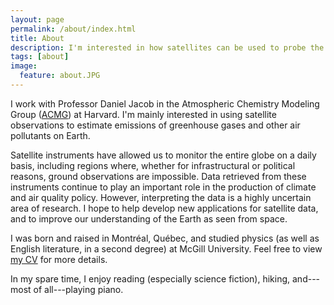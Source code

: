 ```yaml
---
layout: page
permalink: /about/index.html
title: About
description: I'm interested in how satellites can be used to probe the atmospheres of Earth and other planets.
tags: [about]
image:
  feature: about.JPG
---
```


I work with Professor Daniel Jacob in the Atmospheric Chemistry Modeling Group ([ACMG](http://acmg.seas.harvard.edu/)) at Harvard. I'm mainly interested in using satellite observations to estimate emissions of greenhouse gases and other air pollutants on Earth. 

Satellite instruments have allowed us to monitor the entire globe on a daily basis, including regions where, whether for infrastructural or political reasons, ground observations are impossible. Data retrieved from these instruments continue to play an important role in the production of climate and air quality policy. However, interpreting the data is a highly uncertain area of research. I hope to help develop new applications for satellite data, and to improve our understanding of the Earth as seen from space.

I was born and raised in Montr&#233;al, Qu&#233;bec, and studied physics (as well as English literature, in a second degree) at McGill University. Feel free to view <a href="{{ site.url }}/cv.pdf">my CV</a> for more details.

In my spare time, I enjoy reading (especially science fiction), hiking, and---most of all---playing piano. 
